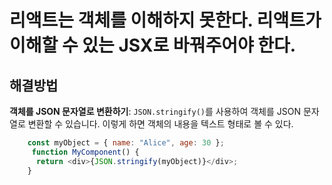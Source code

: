 # 리액트는 객체를 이해하지 못한다. 리액트가 이해할 수 있는 JSX로 바꿔주어야 한다.

## 해결방법

**객체를 JSON 문자열로 변환하기**: `JSON.stringify()`를 사용하여 객체를 JSON 문자열로 변환할 수 있습니다. 이렇게 하면 객체의 내용을 텍스트 형태로 볼 수 있다.

```js
	const myObject = { name: "Alice", age: 30 };
	 function MyComponent() {
	  return <div>{JSON.stringify(myObject)}</div>;
	}
```